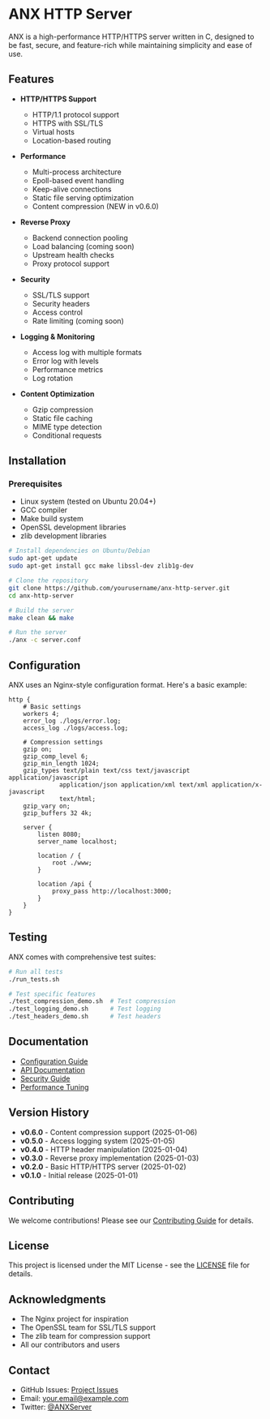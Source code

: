 # ANX HTTP Server

ANX is a high-performance HTTP/HTTPS server written in C, designed to be fast, secure, and feature-rich while maintaining simplicity and ease of use.

## Features

- **HTTP/HTTPS Support**
  - HTTP/1.1 protocol support
  - HTTPS with SSL/TLS
  - Virtual hosts
  - Location-based routing

- **Performance**
  - Multi-process architecture
  - Epoll-based event handling
  - Keep-alive connections
  - Static file serving optimization
  - Content compression (NEW in v0.6.0)

- **Reverse Proxy**
  - Backend connection pooling
  - Load balancing (coming soon)
  - Upstream health checks
  - Proxy protocol support

- **Security**
  - SSL/TLS support
  - Security headers
  - Access control
  - Rate limiting (coming soon)

- **Logging & Monitoring**
  - Access log with multiple formats
  - Error log with levels
  - Performance metrics
  - Log rotation

- **Content Optimization**
  - Gzip compression
  - Static file caching
  - MIME type detection
  - Conditional requests

## Installation

### Prerequisites

- Linux system (tested on Ubuntu 20.04+)
- GCC compiler
- Make build system
- OpenSSL development libraries
- zlib development libraries

```bash
# Install dependencies on Ubuntu/Debian
sudo apt-get update
sudo apt-get install gcc make libssl-dev zlib1g-dev

# Clone the repository
git clone https://github.com/yourusername/anx-http-server.git
cd anx-http-server

# Build the server
make clean && make

# Run the server
./anx -c server.conf
```

## Configuration

ANX uses an Nginx-style configuration format. Here's a basic example:

```nginx
http {
    # Basic settings
    workers 4;
    error_log ./logs/error.log;
    access_log ./logs/access.log;
    
    # Compression settings
    gzip on;
    gzip_comp_level 6;
    gzip_min_length 1024;
    gzip_types text/plain text/css text/javascript application/javascript 
              application/json application/xml text/xml application/x-javascript
              text/html;
    gzip_vary on;
    gzip_buffers 32 4k;
    
    server {
        listen 8080;
        server_name localhost;
        
        location / {
            root ./www;
        }
        
        location /api {
            proxy_pass http://localhost:3000;
        }
    }
}
```

## Testing

ANX comes with comprehensive test suites:

```bash
# Run all tests
./run_tests.sh

# Test specific features
./test_compression_demo.sh  # Test compression
./test_logging_demo.sh      # Test logging
./test_headers_demo.sh      # Test headers
```

## Documentation

- [Configuration Guide](docs/configuration.md)
- [API Documentation](docs/api.md)
- [Security Guide](docs/security.md)
- [Performance Tuning](docs/performance.md)

## Version History

- **v0.6.0** - Content compression support (2025-01-06)
- **v0.5.0** - Access logging system (2025-01-05)
- **v0.4.0** - HTTP header manipulation (2025-01-04)
- **v0.3.0** - Reverse proxy implementation (2025-01-03)
- **v0.2.0** - Basic HTTP/HTTPS server (2025-01-02)
- **v0.1.0** - Initial release (2025-01-01)

## Contributing

We welcome contributions! Please see our [Contributing Guide](CONTRIBUTING.md) for details.

## License

This project is licensed under the MIT License - see the [LICENSE](LICENSE) file for details.

## Acknowledgments

- The Nginx project for inspiration
- The OpenSSL team for SSL/TLS support
- The zlib team for compression support
- All our contributors and users

## Contact

- GitHub Issues: [Project Issues](https://github.com/yourusername/anx-http-server/issues)
- Email: your.email@example.com
- Twitter: [@ANXServer](https://twitter.com/ANXServer) 